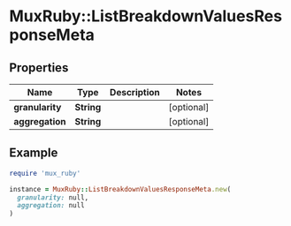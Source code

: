 # MuxRuby::ListBreakdownValuesResponseMeta

## Properties

| Name | Type | Description | Notes |
| ---- | ---- | ----------- | ----- |
| **granularity** | **String** |  | [optional] |
| **aggregation** | **String** |  | [optional] |

## Example

```ruby
require 'mux_ruby'

instance = MuxRuby::ListBreakdownValuesResponseMeta.new(
  granularity: null,
  aggregation: null
)
```

